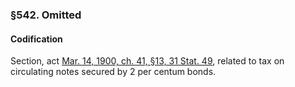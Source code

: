 ### §542. Omitted ###

#### Codification ####

Section, act [Mar. 14, 1900, ch. 41, §13, 31 Stat. 49](/statviewer.htm?volume=31&page=49), related to tax on circulating notes secured by 2 per centum bonds.
